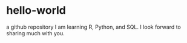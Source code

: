 # hello-world
a github repository
I am learning R, Python, and SQL. I look forward to sharing much with you.
